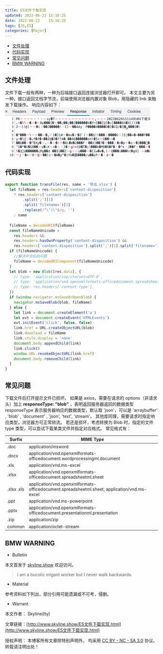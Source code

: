 ```yaml
---
title: ES文件下载实现
updated: 2022-06-22	15:16:25
date: 2022-06-22	15:16:25
tags: [JS,ES]
categories: [Major]
---
```

            
            

<!-- @import "[TOC]" {cmd="toc" depthFrom=1 depthTo=6 orderedList=false} -->

<!-- code_chunk_output -->

  - [文件处理](#文件处理)
  - [代码实现](#代码实现)
  - [常见问题](#常见问题)
  - [BMW WARNING](#bmw-warning)

<!-- /code_chunk_output -->

## 文件处理

文件下载一般有两种，一种为后端接口返回连接浏览器打开即可。
本文主要为另一种，接口返回文档字节流，前端使用浏览器内置对象 Blob，用隐藏的 link 来触发下载操作。
响应内容如下：
![ES文件下载实现20220628151413](https://raw.githubusercontent.com/skylinety/blog-pics/master/imgs/ES%E6%96%87%E4%BB%B6%E4%B8%8B%E8%BD%BD%E5%AE%9E%E7%8E%B020220628151413.png)

## 代码实现

```js
export function transFile(res, name = '导出.xlsx') {
  let fileName = res.headers['content-disposition']
    ? res.headers['content-disposition']
        .split(';')[1]
        .split('filename=')[1]
        .replace(/^\"|\"$/g, '')
    : name

  fileName = decodeURI(fileName)
  const fileNameUnicode =
    res.headers &&
    res.headers.hasOwnProperty('content-disposition') &&
    res.headers['content-disposition'].split(';')[1].split('filename=')[1]
  if (fileNameUnicode) {
    //解决中文乱码问题
    fileName = decodeURIComponent(fileNameUnicode)
  }
  let blob = new Blob([res.data], {
    // type: 'application/zip;charset=UTF-8',
    // type: 'application/vnd.openxmlformats-officedocument.spreadsheetml.sheet, application/vnd.ms-excel',
    // type: res.headers['content-type'],
  })
  if (window.navigator.msSaveOrOpenBlob) {
    navigator.msSaveBlob(blob, fileName)
  } else {
    let link = document.createElement('a')
    let evt = document.createEvent('HTMLEvents')
    evt.initEvent('click', false, false)
    link.href = URL.createObjectURL(blob)
    link.download = fileName
    link.style.display = 'none'
    document.body.appendChild(link)
    link.click()
    window.URL.revokeObjectURL(link.href)
    document.body.removeChild(link)
  }
}
```

## 常见问题
<!--more-->

下载文件后打开提示文件已损坏。
如果是 axios，需要在请求的 options（非请求头）加上 **responseType: "blob"** ，表明返回服务器返回的数据类型
responseType 表示服务器响应的数据类型，默认取 'json'，可以是 'arraybuffer' , 'blob' , 'document' , 'json', 'text', 'stream'。
其他库同理，需要请求时指定响应类型，浏览器方可正常转流。
若还是损坏，考虑转换为 Blob 时，指定的文件 type 类型，可以尝试下载某类文件并指定对应格式。
常见格式有：

| Surfix     | MIME Type                                                                                   |
| ---------- | ------------------------------------------------------------------------------------------- |
| .doc       | application/msword                                                                          |
| .docx      | application/vnd.openxmlformats-officedocument.wordprocessingml.document                     |
| .xls       | application/vnd.ms-excel                                                                    |
| .xlsx      | application/vnd.openxmlformats-officedocument.spreadsheetml.sheet                           |
| .xlsx .xls | application/vnd.openxmlformats-officedocument.spreadsheetml.sheet, application/vnd.ms-excel |
| .ppt       | application/vnd.ms-powerpoint                                                               |
| .pptx      | application/vnd.openxmlformats-officedocument.presentationml.presentation                   |
| .zip       | application/zip                                                                             |
| common     | application/octet-stream                                                                    |

## BMW WARNING

- Bulletin

本文首发于 [skyline.show](http://www.skyline.show) 欢迎访问。

> I am a bucolic migant worker but I never walk backwards.

- Material

参考资料如下列出，部分引用可能遗漏或不可考，侵删。

>  

- Warrant

本文作者： Skyline(lty)

文章链接：[http://www.skyline.show/ES文件下载实现.html](http://www.skyline.show/ES文件下载实现.html)

授权声明： 本博客所有文章除特别声明外， 均采用 [CC BY - NC - SA 3.0](https://creativecommons.org/licenses/by-nc-sa/3.0/deed.zh) 协议。 转载请注明出处！
